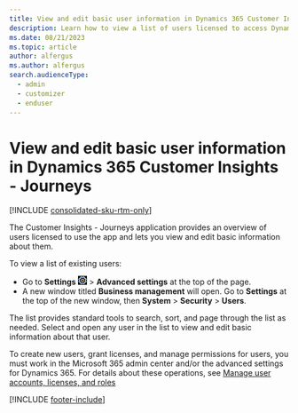 ```yaml
---
title: View and edit basic user information in Dynamics 365 Customer Insights - Journeys
description: Learn how to view a list of users licensed to access Dynamics 365 Customer Insights - Journeys, and how to view and edit basic user information.
ms.date: 08/21/2023
ms.topic: article
author: alfergus
ms.author: alfergus
search.audienceType: 
  - admin
  - customizer
  - enduser
---
```


# View and edit basic user information in Dynamics 365 Customer Insights - Journeys

[!INCLUDE [consolidated-sku-rtm-only](./includes/consolidated-sku-rtm-only.md)]

The Customer Insights - Journeys application provides an overview of users licensed to use the app and lets you view and edit basic information about them.

To view a list of existing users:

- Go to **Settings** ![The Settings menu icon.](media/settings-icon.png "The Settings menu icon") > **Advanced settings** at the top of the page.
- A new window titled **Business management** will open. Go to **Settings** at the top of the new window, then **System** > **Security** > **Users**.

The list provides standard tools to search, sort, and page through the list as needed. Select and open any user in the list to view and edit basic information about that user.

To create new users, grant licenses, and manage permissions for users, you must work in the Microsoft 365 admin center and/or the advanced settings for Dynamics 365. For details about these operations, see [Manage user accounts, licenses, and roles](admin-users-licenses-roles.md)

[!INCLUDE [footer-include](./includes/footer-banner.md)]
